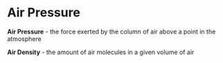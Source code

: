 # Air Pressure

**Air Pressure** - the force exerted by the column of air above a point in the atmosphere

**Air Density** - the amount of air molecules in a given volume of air